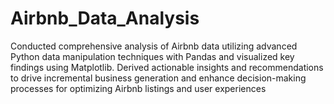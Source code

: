 # Airbnb_Data_Analysis
Conducted comprehensive analysis of Airbnb data utilizing advanced Python data manipulation techniques with Pandas and visualized key findings using Matplotlib. Derived actionable insights and recommendations to drive incremental business generation and enhance decision-making processes for optimizing Airbnb listings and user experiences
